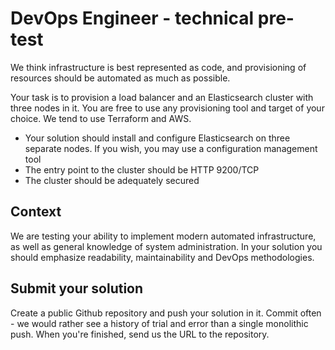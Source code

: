 # DevOps Engineer - technical pre-test
We think infrastructure is best represented as code, and provisioning of resources should be automated as much as possible.

Your task is to provision a load balancer and an Elasticsearch cluster with three nodes in it. You are free to use any provisioning tool and target of your choice. We tend to use Terraform and AWS.

* Your solution should install and configure Elasticsearch on three separate nodes. If you wish, you may use a configuration management tool
* The entry point to the cluster should be HTTP 9200/TCP
* The cluster should be adequately secured

## Context
We are testing your ability to implement modern automated infrastructure, as well as general knowledge of system administration. In your solution you should emphasize readability, maintainability and DevOps methodologies.

## Submit your solution
Create a public Github repository and push your solution in it. Commit often - we would rather see a history of trial and error than a single monolithic push. When you're finished, send us the URL to the repository.
